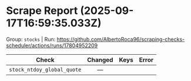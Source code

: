 # Scrape Report (2025-09-17T16:59:35.033Z)

Group: `stocks`  |  Run: https://github.com/AlbertoRoca96/scraping-checks-scheduler/actions/runs/17804952209

| Check | Changed | Keys | Error |
|---|:---:|:--|:--|
| `stock_ntdoy_global_quote` | — |  |  |
